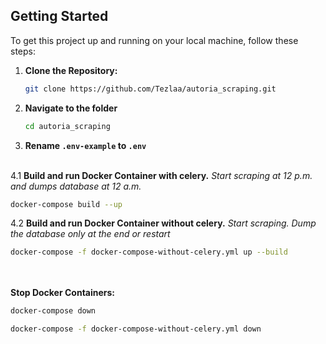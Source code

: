 
## Getting Started

To get this project up and running on your local machine, follow these steps:

1. **Clone the Repository:**

   ```bash
   git clone https://github.com/Tezlaa/autoria_scraping.git
   ```
2. **Navigate to the folder**
    ```bash
    cd autoria_scraping
    ```
3. **Rename `.env-example` to `.env`**
   
\
4.1 **Build and run Docker Container with celery.** _Start scraping at 12 p.m. and dumps database at 12 a.m._

```bash
docker-compose build --up
```

4.2 **Build and run Docker Container without celery.** _Start scraping. Dump the database only at the end or restart_

```bash
docker-compose -f docker-compose-without-celery.yml up --build
```
\
\
**Stop Docker Containers:**
```bash
docker-compose down
```
```bash
docker-compose -f docker-compose-without-celery.yml down
```
